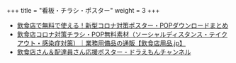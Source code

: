 +++
title = "看板・チラシ・ポスター"
weight = 3
+++

- [飲食店で無料で使える！新型コロナ対策ポスター・POPダウンロードまとめ](https://foodfun.jp/archives/4871)
- [飲食店コロナ対策チラシ・POP無料素材（ソーシャルディスタンス・テイクアウト・感染症対策）｜業務用備品の通販【飲食店用品.jp】](https://www.inshokuten-youhin.jp/html/page221.html)
- [飲食店さん＆配達員さん応援ポスター - ドラえもんチャンネル](https://dora-world.com/takeout_delivery)
